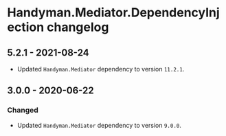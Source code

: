 # Handyman.Mediator.DependencyInjection changelog

## 5.2.1 - 2021-08-24

* Updated `Handyman.Mediator` dependency to version `11.2.1`.

## 3.0.0 - 2020-06-22

### Changed

* Updated `Handyman.Mediator` dependency to version `9.0.0`.
